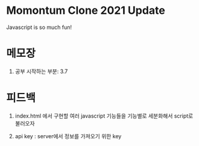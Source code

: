 # Momontum Clone 2021 Update

Javascript is so much fun!

# 메모장

1. 공부 시작하는 부분: 3.7

# 피드백

1. index.html 에서 구현할 여러 javascript 기능들을 기능별로 세분화해서 script로 불러오자

2. api key : server에서 정보를 가져오기 위한 key
